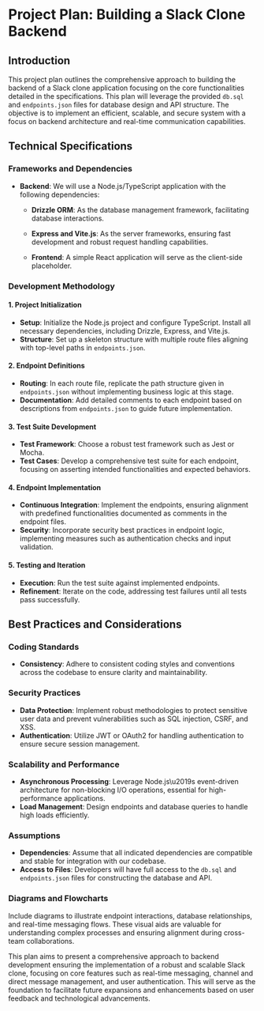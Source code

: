 # Project Plan: Building a Slack Clone Backend

## Introduction

This project plan outlines the comprehensive approach to building the backend of a Slack clone application focusing on the core functionalities detailed in the specifications. This plan will leverage the provided `db.sql` and `endpoints.json` files for database design and API structure. The objective is to implement an efficient, scalable, and secure system with a focus on backend architecture and real-time communication capabilities.

## Technical Specifications

### Frameworks and Dependencies

- **Backend**: We will use a Node.js/TypeScript application with the following dependencies:
  - **Drizzle ORM**: As the database management framework, facilitating database interactions.
  - **Express and Vite.js**: As the server frameworks, ensuring fast development and robust request handling capabilities.
  
  - **Frontend**: A simple React application will serve as the client-side placeholder.

### Development Methodology

#### 1. Project Initialization
- **Setup**: Initialize the Node.js project and configure TypeScript. Install all necessary dependencies, including Drizzle, Express, and Vite.js.
- **Structure**: Set up a skeleton structure with multiple route files aligning with top-level paths in `endpoints.json`.

#### 2. Endpoint Definitions
- **Routing**: In each route file, replicate the path structure given in `endpoints.json` without implementing business logic at this stage.
- **Documentation**: Add detailed comments to each endpoint based on descriptions from `endpoints.json` to guide future implementation.

#### 3. Test Suite Development
- **Test Framework**: Choose a robust test framework such as Jest or Mocha.
- **Test Cases**: Develop a comprehensive test suite for each endpoint, focusing on asserting intended functionalities and expected behaviors.

#### 4. Endpoint Implementation
- **Continuous Integration**: Implement the endpoints, ensuring alignment with predefined functionalities documented as comments in the endpoint files.
- **Security**: Incorporate security best practices in endpoint logic, implementing measures such as authentication checks and input validation.

#### 5. Testing and Iteration
- **Execution**: Run the test suite against implemented endpoints.
- **Refinement**: Iterate on the code, addressing test failures until all tests pass successfully.

## Best Practices and Considerations

### Coding Standards
- **Consistency**: Adhere to consistent coding styles and conventions across the codebase to ensure clarity and maintainability.

### Security Practices
- **Data Protection**: Implement robust methodologies to protect sensitive user data and prevent vulnerabilities such as SQL injection, CSRF, and XSS.
- **Authentication**: Utilize JWT or OAuth2 for handling authentication to ensure secure session management.

### Scalability and Performance
- **Asynchronous Processing**: Leverage Node.js\u2019s event-driven architecture for non-blocking I/O operations, essential for high-performance applications.
- **Load Management**: Design endpoints and database queries to handle high loads efficiently.

### Assumptions
- **Dependencies**: Assume that all indicated dependencies are compatible and stable for integration with our codebase.
- **Access to Files**: Developers will have full access to the `db.sql` and `endpoints.json` files for constructing the database and API.

### Diagrams and Flowcharts
Include diagrams to illustrate endpoint interactions, database relationships, and real-time messaging flows. These visual aids are valuable for understanding complex processes and ensuring alignment during cross-team collaborations. 

This plan aims to present a comprehensive approach to backend development ensuring the implementation of a robust and scalable Slack clone, focusing on core features such as real-time messaging, channel and direct message management, and user authentication. This will serve as the foundation to facilitate future expansions and enhancements based on user feedback and technological advancements.